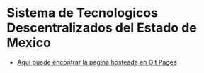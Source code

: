 # Sistema de Tecnologicos Descentralizados del Estado de Mexico

- [Aqui puede encontrar la pagina hosteada en Git Pages](https://edgaroman1012.github.io/TESVG/)